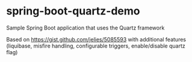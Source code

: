 # spring-boot-quartz-demo
Sample Spring Boot application that uses the Quartz framework

Based on https://gist.github.com/jelies/5085593 with additional features (liquibase, misfire handling, configurable triggers, enable/disable quartz flag)
